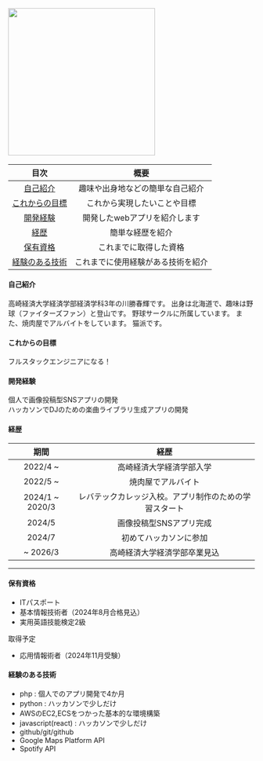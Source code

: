 
## <img width="300" style="text-align:center" src="https://github.com/user-attachments/assets/d7a889ad-9807-4d3e-b8df-2f460bafc038" />



|目次|概要|
|:---:|:---:|
|[自己紹介](#自己紹介)|趣味や出身地などの簡単な自己紹介|
|[これからの目標](#これからの目標)|これから実現したいことや目標|
|[開発経験](#開発経験)|開発したwebアプリを紹介します|
|[経歴](#自己紹介)|簡単な経歴を紹介|
|[保有資格](#保有資格)|これまでに取得した資格|
|[経験のある技術](#経験のある技術)|これまでに使用経験がある技術を紹介|

#### 自己紹介
高崎経済大学経済学部経済学科3年の川勝春輝です。
出身は北海道で、趣味は野球（ファイターズファン）と登山です。
野球サークルに所属しています。
また、焼肉屋でアルバイトをしています。
猫派です。

#### これからの目標
フルスタックエンジニアになる！

#### 開発経験
<div>
  個人で画像投稿型SNSアプリの開発
<div/>
<div>
  ハッカソンでDJのための楽曲ライブラリ生成アプリの開発
<div/>

#### 経歴
|期間|経歴|
|:---:|:---:|
|2022/4 ~|高崎経済大学経済学部入学|
|2022/5 ~|焼肉屋でアルバイト|
|2024/1 ~ 2020/3|レバテックカレッジ入校。アプリ制作のための学習スタート|
|2024/5|画像投稿型SNSアプリ完成
|2024/7|初めてハッカソンに参加
|~ 2026/3|高崎経済大学経済学部卒業見込|


---
#### 保有資格
- ITパスポート
- 基本情報技術者（2024年8月合格見込）
- 実用英語技能検定2級


取得予定
- 応用情報術者（2024年11月受験）

#### 経験のある技術
- php : 個人でのアプリ開発で4か月
- python : ハッカソンで少しだけ
- AWSのEC2,ECSをつかった基本的な環境構築
- javascript(react) : ハッカソンで少しだけ
- github/git/github
- Google Maps Platform API
- Spotify API


